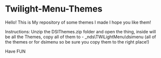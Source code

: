 # Twilight-Menu-Themes
Hello!
This is My repository of some themes I made
I hope you like them!


Instructions:
Unzip the DSIThemes.zip folder and open the thing, inside will be all the Themes, 
copy all of them to - \_nds\TWiLightMenu\dsimenu (all of the themes or for dsimenu so be sure you copy them to the right place!)

Have FUN
